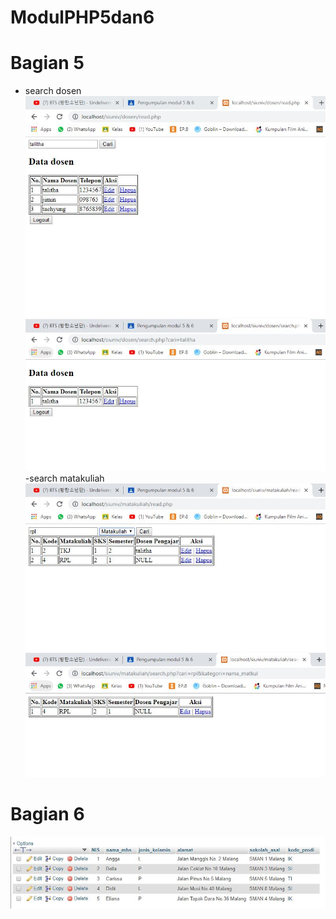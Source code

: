 # ModulPHP5dan6
# Bagian 5
- search dosen
![alt](https://github.com/TalithaSevrillaD/ModulPHP5dan6/blob/master/search.JPG?raw=true)
![alt](https://github.com/TalithaSevrillaD/ModulPHP5dan6/blob/master/search1.JPG?raw=true)
-search matakuliah
![alt](https://github.com/TalithaSevrillaD/ModulPHP5dan6/blob/master/searchmatkul.JPG?raw=true)
![alt](https://github.com/TalithaSevrillaD/ModulPHP5dan6/blob/master/searchmatkul1.JPG?raw=true)
# Bagian 6
![alt](https://github.com/TalithaSevrillaD/ModulPHP5dan6/blob/master/bag6.JPG?raw=true)
